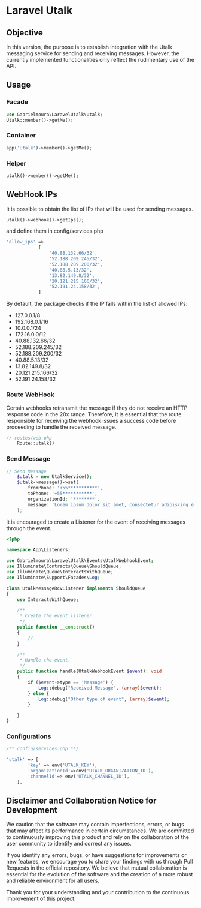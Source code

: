 # Laravel Utalk

## Objective

In this version, the purpose is to establish integration with the Utalk messaging service for sending and receiving messages. However, the currently implemented functionalities only reflect the rudimentary use of the API.

## Usage

### Facade
```php
use Gabrielmoura\LaravelUtalk\Utalk;
Utalk::member()->getMe();
```

### Container
```php
app('Utalk')->member()->getMe();
```

### Helper
```php
utalk()->member()->getMe();
```

## WebHook IPs

It is possible to obtain the list of IPs that will be used for sending messages.

```php
utalk()->webhook()->getIps();
```
and define them in config/services.php

```php
'allow_ips' =>
            [
                '40.88.132.66/32',
                '52.188.209.245/32',
                '52.188.209.200/32',
                '40.88.5.13/32',
                '13.82.149.8/32',
                '20.121.215.166/32',
                '52.191.24.158/32',
            ]
```

By default, the package checks if the IP falls within the list of allowed IPs:

- 127.0.0.1/8
- 192.168.0.1/16
- 10.0.0.1/24
- 172.16.0.0/12
- 40.88.132.66/32
- 52.188.209.245/32
- 52.188.209.200/32
- 40.88.5.13/32
- 13.82.149.8/32
- 20.121.215.166/32
- 52.191.24.158/32

### Route WebHook

Certain webhooks retransmit the message if they do not receive an HTTP response code in the 20x range. Therefore, it is essential that the route responsible for receiving the webhook issues a success code before proceeding to handle the received message.

```php
// routes/web.php
    Route::utalk()
```


### Send Message

```php
// Send Message
    $utalk = new UtalkService();
    $utalk->message()->set(
        fromPhone: '+55***********',
        toPhone: '+55***********',
        organizationId: '********',
        message: 'Lorem ipsum dolor sit amet, consectetur adipiscing elit.'
    );
```

It is encouraged to create a Listener for the event of receiving messages through the event.

```php
<?php

namespace App\Listeners;

use Gabrielmoura\LaravelUtalk\Events\UtalkWebhookEvent;
use Illuminate\Contracts\Queue\ShouldQueue;
use Illuminate\Queue\InteractsWithQueue;
use Illuminate\Support\Facades\Log;

class UtalkMessageRcvListener implements ShouldQueue
{
    use InteractsWithQueue;

    /**
     * Create the event listener.
     */
    public function __construct()
    {
        //
    }

    /**
     * Handle the event.
     */
    public function handle(UtalkWebhookEvent $event): void
    {
        if ($event->type == 'Message') {
            Log::debug("Received Message", (array)$event);
        } else {
            Log::debug("Other type of event", (array)$event);
        }

    }
}
```

### Configurations

```php
/** config/services.php **/

'utalk' => [
        'key' => env('UTALK_KEY'),
        'organizationId'=>env('UTALK_ORGANIZATION_ID'),
        'channelId'=> env('UTALK_CHANNEL_ID'),
    ],
```

## Disclaimer and Collaboration Notice for Development

We caution that the software may contain imperfections, errors, or bugs that may affect its performance in certain circumstances. We are committed to continuously improving this product and rely on the collaboration of the user community to identify and correct any issues.

If you identify any errors, bugs, or have suggestions for improvements or new features, we encourage you to share your findings with us through Pull Requests in the official repository. We believe that mutual collaboration is essential for the evolution of the software and the creation of a more robust and reliable environment for all users.

Thank you for your understanding and your contribution to the continuous improvement of this project.
